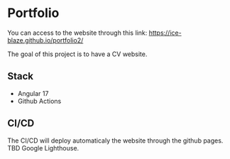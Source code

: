 # Portfolio

You can access to the website through this link: https://ice-blaze.github.io/portfolio2/

The goal of this project is to have a CV website.

## Stack

* Angular 17
* Github Actions

## CI/CD

The CI/CD will deploy automaticaly the website through the github pages. TBD Google Lighthouse.

